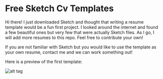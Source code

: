 # Free Sketch Cv Templates

Hi there! I just downloaded Sketch and thought that writing a resume template would be a fun first project. I looked around the internet and found a few beautiful ones but very few that were actually Sketch files. As I go, I will add more resumes to this repo. Feel free to contribute your own!

If you are not familiar with Sketch but you would like to use the template as your own resume, contact me and we can work something out!

Here is a preview of the first template:

![alt tag](https://cloud.githubusercontent.com/assets/6062416/7400698/0c18d85a-eebf-11e4-9fe6-4564634c8f00.png)


